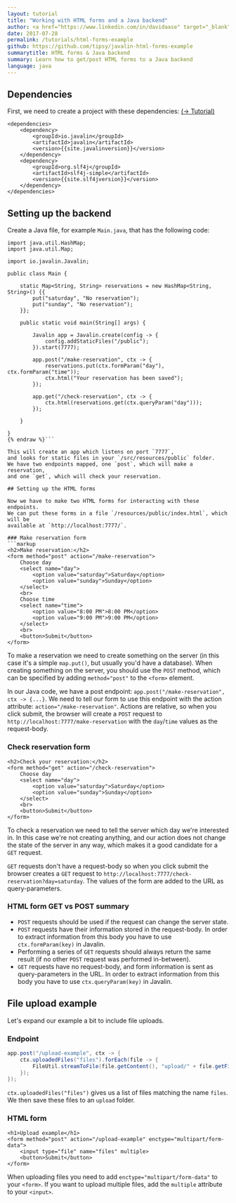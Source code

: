 ```yaml
---
layout: tutorial
title: "Working with HTML forms and a Java backend"
author: <a href="https://www.linkedin.com/in/davidaase" target="_blank">David Åse</a>
date: 2017-07-28
permalink: /tutorials/html-forms-example
github: https://github.com/tipsy/javalin-html-forms-example
summarytitle: HTML forms & Java backend
summary: Learn how to get/post HTML forms to a Java backend
language: java
---
```


## Dependencies

First, we need to create a project with these dependencies: [(→ Tutorial)](/tutorials/maven-setup)

~~~markup
<dependencies>
    <dependency>
        <groupId>io.javalin</groupId>
        <artifactId>javalin</artifactId>
        <version>{{site.javalinversion}}</version>
    </dependency>
    <dependency>
        <groupId>org.slf4j</groupId>
        <artifactId>slf4j-simple</artifactId>
        <version>{{site.slf4jversion}}</version>
    </dependency>
</dependencies>
~~~

## Setting up the backend

Create a Java file, for example `Main.java`, that has the following code:

```java{% raw %}
import java.util.HashMap;
import java.util.Map;

import io.javalin.Javalin;

public class Main {

    static Map<String, String> reservations = new HashMap<String, String>() {{
        put("saturday", "No reservation");
        put("sunday", "No reservation");
    }};

    public static void main(String[] args) {

        Javalin app = Javalin.create(config -> {
            config.addStaticFiles("/public");
        }).start(7777);

        app.post("/make-reservation", ctx -> {
            reservations.put(ctx.formParam("day"), ctx.formParam("time"));
            ctx.html("Your reservation has been saved");
        });

        app.get("/check-reservation", ctx -> {
            ctx.html(reservations.get(ctx.queryParam("day")));
        });

    }

}
{% endraw %}```

This will create an app which listens on port `7777`,
and looks for static files in your `/src/resources/public` folder.
We have two endpoints mapped, one `post`, which will make a reservation,
and one `get`, which will check your reservation.

## Setting up the HTML forms

Now we have to make two HTML forms for interacting with these endpoints.
We can put these forms in a file `/resources/public/index.html`, which will be
available at `http://localhost:7777/`.

### Make reservation form
```markup
<h2>Make reservation:</h2>
<form method="post" action="/make-reservation">
    Choose day
    <select name="day">
        <option value="saturday">Saturday</option>
        <option value="sunday">Sunday</option>
    </select>
    <br>
    Choose time
    <select name="time">
        <option value="8:00 PM">8:00 PM</option>
        <option value="9:00 PM">9:00 PM</option>
    </select>
    <br>
    <button>Submit</button>
</form>
```

To make a reservation we need to create something on the server
(in this case it's a simple `map.put()`, but usually you'd have a database).
When creating something on the server, you should use the `POST` method,
which can be specified by adding `method="post"` to the `<form>` element.

In our Java code, we have a post endpoint: `app.post("/make-reservation", ctx -> {...}`. We
need to tell our form to use this endpoint with the action attribute: `action="/make-reservation"`.
Actions are relative, so when you click submit, the browser will create a `POST` request
to `http://localhost:7777/make-reservation` with the `day`/`time` values as the request-body.

### Check reservation form
```markup
<h2>Check your reservation:</h2>
<form method="get" action="/check-reservation">
    Choose day
    <select name="day">
        <option value="saturday">Saturday</option>
        <option value="sunday">Sunday</option>
    </select>
    <br>
    <button>Submit</button>
</form>
```

To check a reservation we need to tell the server which day we're interested in.
In this case we're not creating anything, and our action does not change the state
of the server in any way, which makes it a good candidate for a `GET` request.

`GET` requests don't have a request-body so when you click submit the browser
creates a `GET` request to `http://localhost:7777/check-reservation?day=saturday`.
The values of the form are added to the URL as query-parameters.

### HTML form GET vs POST summary
* `POST` requests should be used if the request can change the server state.
* `POST` requests have their information stored in the request-body. In order to extract information from this body you have to use `ctx.formParam(key)` in Javalin.
* Performing a series of `GET` requests should always return the same result (if no other `POST` request was performed in-between).
* `GET` requests have no request-body, and form information is sent as query-parameters in the URL. In order to extract information from this body you have to use `ctx.queryParam(key)` in Javalin.

## File upload example
Let's expand our example a bit to include file uploads.

### Endpoint
```java
app.post("/upload-example", ctx -> {
    ctx.uploadedFiles("files").forEach(file -> {
        FileUtil.streamToFile(file.getContent(), "upload/" + file.getFilename());
    });
});
```
`ctx.uploadedFiles("files")` gives us a list of files matching the name `files`.
We then save these files to an `upload` folder.

### HTML form

```markup
<h1>Upload example</h1>
<form method="post" action="/upload-example" enctype="multipart/form-data">
    <input type="file" name="files" multiple>
    <button>Submit</button>
</form>
```

When uploading files you need to add `enctype="multipart/form-data"` to your `<form>`.
If you want to upload multiple files, add the `multiple` attribute to your `<input>`.
